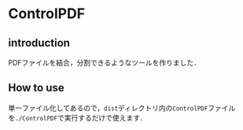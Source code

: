 # ControlPDF

## introduction

PDFファイルを結合，分割できるようなツールを作りました．

## How to use

単一ファイル化してあるので，`dist`ディレクトリ内の`ControlPDF`ファイルを`./ControlPDF`で実行するだけで使えます．
